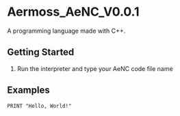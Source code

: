 # Aermoss_AeNC_V0.0.1
A programming language made with C++.

## Getting Started
1) Run the interpreter and type your AeNC code file name

## Examples
``` 
PRINT "Hello, World!"
```
